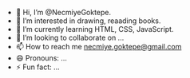 - 👋 Hi, I’m @NecmiyeGoktepe.
- 👀 I’m interested in drawing, reaading books. 
- 🌱 I’m currently learning HTML, CSS, JavaScript.
- 💞️ I’m looking to collaborate on ...
- 📫 How to reach me necmiye.goktepe@gmail.com
- 😄 Pronouns: ...
- ⚡ Fun fact: ...

<!---
NecmiyeGoktepe/NecmiyeGoktepe is a ✨ special ✨ repository because its `README.md` (this file) appears on your GitHub profile.
You can click the Preview link to take a look at your changes.
--->
